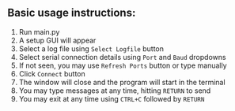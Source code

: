 ## Basic usage instructions:

1. Run main.py
2. A setup GUI will appear
3. Select a log file using `Select Logfile` button
4. Select serial connection details using `Port` and `Baud` dropdowns
5. If not seen, you may use `Refresh Ports` button or type manually
7. Click `Connect` button
8. The window will close and the program will start in the terminal
9. You may type messages at any time, hitting `RETURN` to send
10. You may exit at any time using `CTRL+C` followed by `RETURN`
